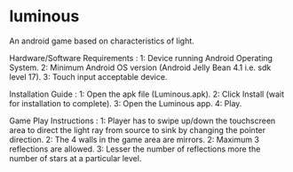 # luminous
An android game based on characteristics of light.

Hardware/Software Requirements : 
1: Device running Android Operating System.
2: Minimum Android OS version (Android Jelly Bean 4.1 i.e. sdk level 17).
3: Touch input acceptable device.

Installation Guide : 
1: Open the apk file (Luminous.apk).
2: Click Install (wait for installation to complete).
3: Open the Luminous app.
4: Play.

Game Play Instructions : 
1: Player has to swipe up/down the touchscreen area to direct the light ray from source to sink by changing the pointer direction.
2: The 4 walls in the game area are mirrors.
2: Maximum 3 reflections are allowed.
3: Lesser the number of reflections more the number of stars at a particular level.
